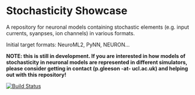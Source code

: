 Stochasticity Showcase
======================

A repository for neuronal models containing stochastic elements (e.g. input currents, syanpses, ion channels) in various formats.

Initial target formats: NeuroML2, PyNN, NEURON...

**NOTE: this is still in development. If you are interested in how models of stochasticity in neuronal models are represented in different simulators, please consider getting in contact (p.gleeson -at- ucl.ac.uk) and helping out with this repository!**

[![Build Status](https://travis-ci.org/OpenSourceBrain/StochasticityShowcase.svg?branch=master)](https://travis-ci.org/OpenSourceBrain/StochasticityShowcase)
